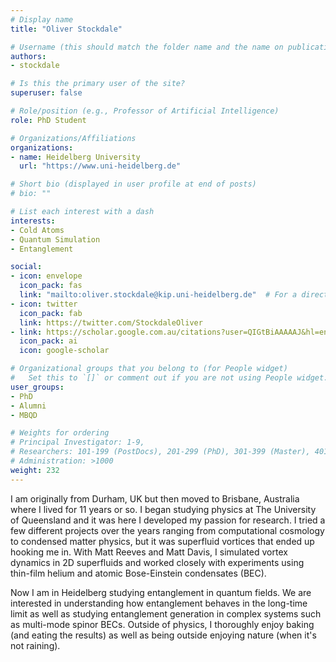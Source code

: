 ```yaml
---
# Display name
title: "Oliver Stockdale"

# Username (this should match the folder name and the name on publications)
authors:
- stockdale

# Is this the primary user of the site?
superuser: false

# Role/position (e.g., Professor of Artificial Intelligence)
role: PhD Student

# Organizations/Affiliations
organizations:
- name: Heidelberg University
  url: "https://www.uni-heidelberg.de"

# Short bio (displayed in user profile at end of posts)
# bio: ""

# List each interest with a dash
interests:
- Cold Atoms
- Quantum Simulation
- Entanglement

social:
- icon: envelope
  icon_pack: fas
  link: "mailto:oliver.stockdale@kip.uni-heidelberg.de"  # For a direct email link, use "mailto:test@example.org".
- icon: twitter
  icon_pack: fab
  link: https://twitter.com/StockdaleOliver
- link: https://scholar.google.com.au/citations?user=QIGtBiAAAAAJ&hl=en
  icon_pack: ai
  icon: google-scholar

# Organizational groups that you belong to (for People widget)
#   Set this to `[]` or comment out if you are not using People widget.
user_groups:
- PhD
- Alumni
- MBQD

# Weights for ordering
# Principal Investigator: 1-9,
# Researchers: 101-199 (PostDocs), 201-299 (PhD), 301-399 (Master), 401-499 (Bachelor)
# Administration: >1000
weight: 232
---
```


I am originally from Durham, UK but then moved to Brisbane, Australia where I lived for 11 years or so. I began studying physics at The University of Queensland and it was here I developed my passion for research. I tried a few different projects over the years ranging from computational cosmology to condensed matter physics, but it was superfluid vortices that ended up hooking me in. With Matt Reeves and Matt Davis, I simulated vortex dynamics in 2D superfluids and worked closely with experiments using thin-film helium and atomic Bose-Einstein condensates (BEC). 

Now I am in Heidelberg studying entanglement in quantum fields. We are interested in understanding how entanglement behaves in the long-time limit as well as studying entanglement generation in complex systems such as multi-mode spinor BECs. Outside of physics, I thoroughly enjoy baking (and eating the results) as well as being outside enjoying nature (when it's not raining).
